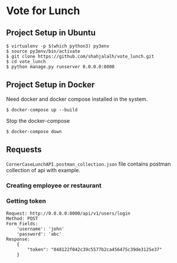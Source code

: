 # Vote for Lunch

## Project Setup in Ubuntu 

```
$ virtualenv -p $(which python3) py3env
$ source py3env/bin/activate
$ git clone https://github.com/shahjalalh/vote_lunch.git
$ cd vote_lunch
$ python manage.py runserver 0.0.0.0:8000
```

## Project Setup in Docker
Need docker and docker compose installed in the system.
```
$ docker-compose up --build
``` 

Stop the docker-compose
```
$ docker-compose down
```

## Requests

```CornerCaseLunchAPI.postman_collection.json``` file contains postman collection of api with example.

### Creating employee or restaurant

### Getting token

```
Request: http://0.0.0.0:8000/api/v1/users/login
Method: POST
Form Fields:
    'username': 'john'
    'password': 'abc'
Response:
    {
        "token": "048122f042c39c5577b2ca456475c39de3125e37"
    }
```